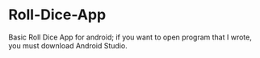 # Roll-Dice-App
Basic Roll Dice App for android; if you want to open program that I wrote, you must download Android Studio.
